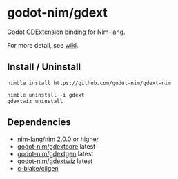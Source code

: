 # godot-nim/gdext

Godot GDExtension binding for Nim-lang.

For more detail, see [wiki](https://github.com/godot-nim/docs/wiki).


## Install / Uninstall

```
nimble install https://github.com/godot-nim/gdext-nim

nimble uninstall -i gdext
gdextwiz uninstall
```

## Dependencies

* [nim-lang/nim](https://github.com/nim-lang/nim) 2.0.0 or higher
* [godot-nim/gdextcore](https://github.com/godot-nim/gdextcore) latest
* [godot-nim/gdextgen](https://github.com/godot-nim/gdextgen) latest
* [godot-nim/gdextwiz](https://github.com/godot-nim/gdextwiz) latest
* [c-blake/cligen](https://github.com/c-blake/cligen)
